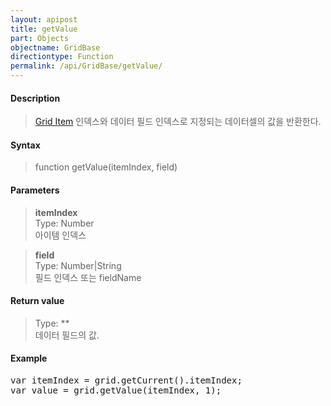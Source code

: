 ```yaml
---
layout: apipost
title: getValue
part: Objects
objectname: GridBase
directiontype: Function
permalink: /api/GridBase/getValue/
---
```



#### Description

> [Grid Item](/api/features/Grid_item/) 인덱스와 데이터 필드 인덱스로 지정되는 데이터셀의 값을 반환한다.  

#### Syntax

> function getValue(itemIndex, field)  

#### Parameters

> **itemIndex**  
> Type: Number  
> 아이템 인덱스  

> **field**  
> Type: Number\|String  
> 필드 인덱스 또는 fieldName  

#### Return value

> Type: **  
> 데이터 필드의 값.  

#### Example

<pre class="prettyprint">
var itemIndex = grid.getCurrent().itemIndex;
var value = grid.getValue(itemIndex, 1);
</pre>




